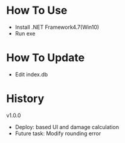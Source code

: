 # How To Use
- Install .NET Framework4.7(Win10)
- Run exe
# How To Update
- Edit index.db
# History
v1.0.0
- Deploy: based UI and damage calculation
- Future task: Modify rounding error
